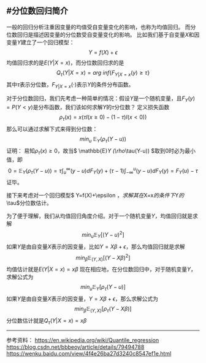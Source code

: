 #分位数回归简介
---
一般的回归分析注重因变量的均值受自变量变化的影响，也称为均值回归。
而分位数回归是描述因变量的分位数受自变量变化的影响。
比如我们基于自变量$X$和因变量$Y$建立了一个回归模型：
$$
Y=f(X)+\epsilon
$$
均值回归求的是$E(Y|X=x)$，而分位数回归求的是$$Q_\tau(Y|X=x)=arg \ inf\{F_{Y|X=x}(y)\geq\tau\}$$
其中$\tau$表示分位数，$F_{Y|X=x}(\cdot)$表示$Y$的条件分布函数。

对于分位数回归，我们先考虑一种简单的情况：假设$Y$是一个随机变量，且$F_Y(y)=P(Y<y)$是分布函数，我们该如何求解$Y$的$\tau$分位数？
定义损失函数$$\rho_\tau(x)=x(\tau I(x\geq0)-(1-\tau)I(x<0))$$
那么可以通过求解下式来得到分位数：
$$
min_u \ \mathbb{E}_Y (\rho_\tau(Y-u))
$$
证明：
易知$\rho_\tau(x)\geq0$，故当$
\mathbb{E}_Y (\rho_\tau(Y-u))
$取到0时必为最小值，即
$$
0=\mathbb{E}_Y (\rho_\tau(Y-u))=\tau \int_u^\infty (y-u)dF_Y(y)+(\tau-1)\int_{-\infty}^u(y-u)dF_Y(y)=F_Y(u)-\tau
$$
证毕。

接下来考虑对一个回归模型$
Y=f(X)+\epsilon
$，求解其在$X=x$的条件下$Y$的$\tau$分位数估计。

为了便于理解，我们从均值回归角度介绍。对于一个随机变量$Y$，均值回归就是求解
$$
min_u \mathbb{E}_Y[(Y-u)^2]
$$
如果$Y$是由自变量$X$表示的因变量，比如$Y=X\beta+\epsilon$，那么均值回归就是求解
$$
min_\beta \mathbb{E}_{(Y,X)}[(Y-X\beta)^2]
$$
均值估计就是$E(Y|X=x)=x\beta$
现在相应地，在分位数回归中，对于随机变量$Y$，求解公式为
$$
min_u \mathbb{E}_Y[\rho_\tau(Y-u)]
$$
如果$Y$是由自变量$X$表示的因变量，$Y=X\beta+\epsilon$，那么求解公式为
$$
min_\beta \mathbb{E}_{(Y,X)}[\rho_\tau(Y-X\beta)]
$$
分位数估计就是$Q_\tau(Y|X=x)=x\beta$


---
参考资料：
https://en.wikipedia.org/wiki/Quantile_regression
https://blog.csdn.net/bbbeoy/article/details/79494788
https://wenku.baidu.com/view/4f4e26ba27d3240c8547ef1e.html


